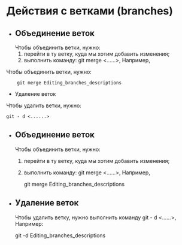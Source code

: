 # Действия с ветками (branches)
* ## Объединение веток
    Чтобы объединить ветки, нужно:
    1. перейти в ту ветку, куда мы хотим добавить изменения;
    2. выполнить команду: git merge <......>, Например,
    
 Чтобы объединить ветки, нужно:

        git merge Editing_branches_descriptions
    
* Удаление веток

 Чтобы удалить ветки, нужно:

    git - d <......>
* ## Объединение веток
    Чтобы объединить ветки, нужно:
    1. перейти в ту ветку, куда мы хотим добавить изменения;
    2. выполнить команду: git merge <......>, Например,
    
        git merge Editing_branches_descriptions
    
* ## Удаление веток

    Чтобы удалить ветку, нужно выполнить команду git - d <......>, Например:

    git -d Editing_branches_descriptions